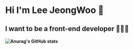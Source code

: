 # Hi I'm Lee JeongWoo 👋
## I want to be a front-end developer 👨‍💻😂
#### ![Anurag's GitHub stats](https://github-readme-stats.vercel.app/api?username=handsomejeongwoo&show_icons=true&theme=radical)
<!--
**handsomejeongwoo/handsomejeongwoo** is a ✨ _special_ ✨ repository because its `README.md` (this file) appears on your GitHub profile.

Here are some ideas to get you started:

- 🔭 I’m currently working on ...
- 🌱 I’m currently learning ...
- 👯 I’m looking to collaborate on ...
- 🤔 I’m looking for help with ...
- 💬 Ask me about ...
- 📫 How to reach me: ...
- 😄 Pronouns: ...
- ⚡ Fun fact: ...
-->
